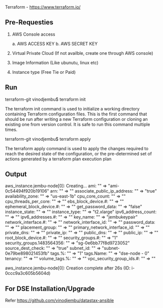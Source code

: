 Terraform -  https://www.terraform.io/

Pre-Requesties
-------------

1. AWS Console access
   
   a. AWS ACCESS KEY
   b. AWS SECRET KEY

2. Virtual Private Cloud (If not availble, create one through AWS console)

3. Image Information (Like ubunutu,  linux etc)

4. Instance type (Free Tie or Paid)

Run
---

terraform-git vinodjembu$ terraform init

The terraform init command is used to initialize a working directory containing Terraform configuration files. This is the first command that should be run after writing a new Terraform configuration or cloning an existing one from version control. It is safe to run this command multiple times.

terraform-git vinodjembu$ terraform apply

The terraform apply command is used to apply the changes required to reach the desired state of the configuration, or the pre-determined set of actions generated by a terraform plan execution plan


Output
------

aws_instance.jembu-node[0]: Creating...
  ami:                          "" => "ami-0c54494f920b19106"
  arn:                          "" => "<computed>"
  associate_public_ip_address:  "" => "true"
  availability_zone:            "" => "us-east-1b"
  cpu_core_count:               "" => "<computed>"
  cpu_threads_per_core:         "" => "<computed>"
  ebs_block_device.#:           "" => "<computed>"
  ephemeral_block_device.#:     "" => "<computed>"
  get_password_data:            "" => "false"
  instance_state:               "" => "<computed>"
  instance_type:                "" => "t2.xlarge"
  ipv6_address_count:           "" => "<computed>"
  ipv6_addresses.#:             "" => "<computed>"
  key_name:                     "" => "jembukeypair"
  network_interface.#:          "" => "<computed>"
  network_interface_id:         "" => "<computed>"
  password_data:                "" => "<computed>"
  placement_group:              "" => "<computed>"
  primary_network_interface_id: "" => "<computed>"
  private_dns:                  "" => "<computed>"
  private_ip:                   "" => "<computed>"
  public_dns:                   "" => "<computed>"
  public_ip:                    "" => "<computed>"
  root_block_device.#:          "" => "<computed>"
  security_groups.#:            "" => "1"
  security_groups.1483564356:   "" => "sg-0e6bb77f8d9723052"
  source_dest_check:            "" => "true"
  subnet_id:                    "" => "subnet-0e79be898021453fb"
  tags.%:                       "" => "1"
  tags.Name:                    "" => "dse-node - 0"
  tenancy:                      "" => "<computed>"
  volume_tags.%:                "" => "<computed>"
  vpc_security_group_ids.#:     "" => "<computed>"

aws_instance.jembu-node[0]: Creation complete after 26s (ID: i-0ccc9a3c605b5604d)


For DSE Installation/Upgrade
----------------------------

Refer  https://github.com/vinodjembu/datastax-ansible


